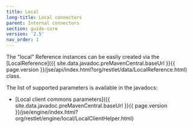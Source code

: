 ```yaml
---
title: Local
long-title: Local connectors
parent: Internal connectors
section: guide-core
version: '2.5'
nav_order: 1
---
```

The "local" Reference instances can be easily created via the
[LocalReference]({{ site.data.javadoc.preMavenCentral.baseUrl }}{{ page.version }}/jse/api/index.html?org/restlet/data/LocalReference.html)
class.

The list of supported parameters is available in the javadocs:

-   [Local client commons
    parameters]({{ site.data.javadoc.preMavenCentral.baseUrl }}{{ page.version }}/jse/engine/index.html?org/restlet/engine/local/LocalClientHelper.html)
